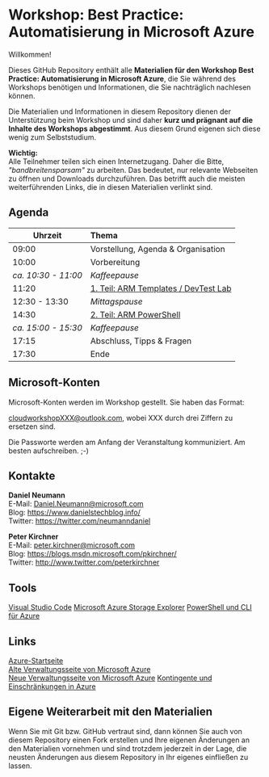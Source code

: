 # Workshop: Best Practice: Automatisierung in Microsoft Azure

Willkommen!

Dieses GitHub Repository enthält alle **Materialien für den Workshop Best Practice: Automatisierung in Microsoft Azure**, die 
Sie während des Workshops benötigen und Informationen, die Sie nachträglich nachlesen können.

Die Materialien und Informationen in diesem Repository dienen der Unterstützung beim Workshop 
und sind daher **kurz und prägnant auf die Inhalte des Workshops abgestimmt**. Aus diesem Grund 
eigenen sich diese wenig zum Selbststudium.

**Wichtig:**  
Alle Teilnehmer teilen sich einen Internetzugang. Daher die Bitte, 
*"bandbreitensparsam"* zu arbeiten. Das bedeutet, nur relevante Webseiten zu öffnen
und Downloads durchzuführen. Das betrifft auch die meisten weiterführenden Links, 
die in diesen Materialien verlinkt sind.

## Agenda

Uhrzeit	| Thema
--------|:---------------------------------
09:00 	| Vorstellung, Agenda & Organisation 
10:00	| Vorbereitung
*ca. 10:30 - 11:00*	| *Kaffeepause*
11:20	| [1. Teil: ARM Templates / DevTest Lab](Templates/)
12:30 - 13:30	| *Mittagspause*
14:30 | [2. Teil: ARM PowerShell](PowerShell/)
*ca. 15:00 - 15:30*	| *Kaffeepause*
17:15	| Abschluss, Tipps & Fragen
17:30	| Ende


## Microsoft-Konten

Microsoft-Konten werden im Workshop gestellt. Sie haben das Format:

cloudworkshopXXX@outlook.com, wobei XXX durch drei Ziffern zu ersetzen sind.

Die Passworte werden am Anfang der Veranstaltung kommuniziert. Am besten aufschreiben. ;-)

## Kontakte
**Daniel Neumann**  
E-Mail: Daniel.Neumann@microsoft.com  
Blog: https://www.danielstechblog.info/  
Twitter: https://twitter.com/neumanndaniel

**Peter Kirchner**  
E-Mail: peter.kirchner@microsoft.com  
Blog: https://blogs.msdn.microsoft.com/pkirchner/  
Twitter: http://www.twitter.com/peterkirchner

## Tools
[Visual Studio Code](https://code.visualstudio.com/)
[Microsoft Azure Storage Explorer](http://storageexplorer.com/)
[PowerShell und CLI für Azure](https://azure.microsoft.com/en-us/downloads/)

## Links
[Azure-Startseite](http://www.azure.com)  
[Alte Verwaltungsseite von Microsoft Azure](http://manage.windowsazure.com)  
[Neue Verwaltungsseite von Microsoft Azure](http://portal.azure.com)
[Kontingente und Einschränkungen in Azure](http://aka.ms/azurelimits)

## Eigene Weiterarbeit mit den Materialien
Wenn Sie mit Git bzw. GitHub vertraut sind, dann können Sie auch von diesem Repository 
einen Fork erstellen und Ihre eigenen Änderungen an den Materialien vornehmen und sind 
trotzdem jederzeit in der Lage, die neusten Änderungen aus diesem Repository in Ihr eigenes 
einfließen zu lassen.  
